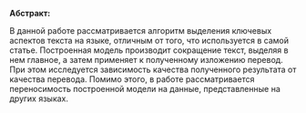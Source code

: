 **Абстракт:**

В данной работе рассматривается алгоритм выделения ключевых аспектов текста на языке, отличным от того, что используется в самой статье. Построенная модель производит сокращение текст, выделяя в нем главное, а затем применяет к полученному изложению перевод. При этом исследуется зависимость качества полученного результата от качества перевода. Помимо этого, в работе рассматривается переносимость построенной модели на данные, представленные на других языках. 
